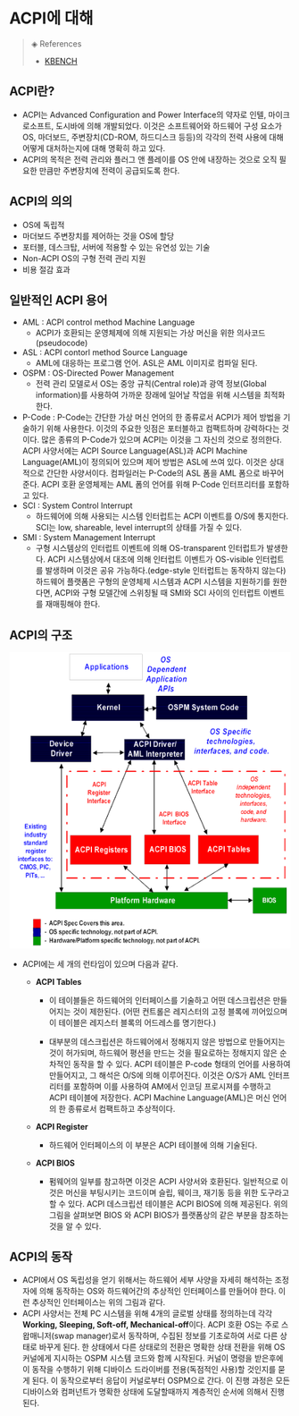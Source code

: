 # ACPI에 대해

> ◈ References
>
>  - [KBENCH](https://kbench.com/?q=node/696)



## ACPI란?

- ACPI는 Advanced Configuration and Power Interface의 약자로 인텔, 마이크로소프트, 도시바에 의해 개발되었다. 이것은 소프트웨어와 하드웨어 구성 요소가 OS, 마더보드, 주변장치(CD-ROM, 하드디스크 등등)의 각각의 전력 사용에 대해 어떻게 대처하는지에 대해 명확히 하고 있다.
- ACPI의 목적은 전력 관리와 플러그 앤 플레이를 OS 안에 내장하는 것으로 오직 필요한 만큼만 주변장치에 전력이 공급되도록 한다.

 

## ACPI의 의의

- OS에 독립적
- 마더보드 주변장치를 제어하는 것을 OS에 할당
- 포터블, 데스크탑, 서버에 적용할 수 있는 유연성 있는 기술
- Non-ACPI OS의 구형 전력 관리 지원
- 비용 절감 효과



## 일반적인 ACPI 용어

- AML : ACPI control method Machine Language
  - ACPI가 호환되는 운영체제에 의해 지원되는 가상 머신을 위한 의사코드(pseudocode)
- ASL : ACPI contorl method Source Language
  - AML에 대응하는 프로그램 언어. ASL은 AML 이미지로 컴파일 된다.
- OSPM : OS-Directed Power Management
  - 전력 관리 모델로서 OS는 중앙 규칙(Central role)과 광역 정보(Global information)를 사용하여 가까운 장래에 일어날 작업을 위해 시스템을 최적화한다.
- P-Code : P-Code는 간단한 가상 머신 언어의 한 종류로서 ACPI가 제어 방법을 기술하기 위해 사용한다. 이것의 주요한 잇점은 포터블하고 컴팩트하며 강력하다는 것이다. 많은 종류의 P-Code가 있으며 ACPI는 이것을 그 자신의 것으로 정의한다. ACPI 사양서에는 ACPI Source Language(ASL)과 ACPI Machine Language(AML)이 정의되어 있으며 제어 방법은 ASL에 쓰여 있다. 이것은 상대적으로 간단한 사양서이다. 컴파일러는 P-Code의 ASL 폼을 AML 폼으로 바꾸어준다. ACPI 호환 운영체제는 AML 폼의 언어를 위해 P-Code 인터프리터를 포함하고 있다.
- SCI : System Control Interrupt
  - 하드웨어에 의해 사용되는 시스템 인터럽트는 ACPI 이벤트를 O/S에 통지한다. SCI는 low, shareable, level interrupt의 상태를 가질 수 있다.
- SMI : System Management Interrupt
  - 구형 시스템상의 인터럽트 이벤트에 의해 OS-transparent 인터럽트가 발생한다. ACPI 시스템상에서 대조에 의해 인터럽트 이벤트가 OS-visible 인터럽트를 발생하며 이것은 공유 가능하다.(edge-style 인터럽트는 동작하지 않는다) 하드웨어 플랫폼은 구형의 운영체제 시스템과 ACPI 시스템을 지원하기를 원한다면, ACPI와 구형 모델간에 스위칭될 때 SMI와 SCI 사이의 인터럽트 이벤트를 재매핑해야 한다. 



## ACPI의 구조

![logo](_media/ACPI의구조.gif)

- ACPI에는 세 개의 런타임이 있으며 다음과 같다.
  - **ACPI Tables**
    - 이 테이블들은 하드웨어의 인터페이스를 기술하고 어떤 데스크립션은 만들어지는 것이 제한된다. (어떤 컨트롤은 레지스터의 고정 블록에 끼어있으며 이 테이블은 레지스터 블록의 어드레스를 명기한다.)

    - 대부분의 데스크립션은 하드웨어에서 정해지지 않은 방법으로 만들어지는 것이 허가되며, 하드웨어 평션을 만드는 것을 필요로하는 정해지지 않은 순차적인 동작을 할 수 있다. ACPI 테이블은 P-code 형태의 언어를 사용하여 만들어지고, 그 해석은 O/S에 의해 이루어진다. 이것은 O/S가 AML 인터프리터를 포함하며 이를 사용하여 AM에서 인코딩 프로시져를 수행하고 ACPI 테이블에 저장한다. ACPI Machine Language(AML)은 머신 언어의 한 종류로서 컴팩트하고 추상적이다.

  - **ACPI Register**
    - 하드웨어 인터페이스의 이 부분은 ACPI 테이블에 의해 기술된다.

  - **ACPI BIOS**
    - 펌웨어의 일부를 참고하면 이것은 ACPI 사양서와 호환된다. 일반적으로 이것은 머신을 부팅시키는 코드이며 슬립, 웨이크, 재기동 등을 위한 도구라고 할 수 있다. ACPI 데스크립션 테이블은 ACPI BIOS에 의해 제공된다. 위의 그림을 살펴보면 BIOS 와 ACPI BIOS가 플랫폼상의 같은 부분을 참조하는 것을 알 수 있다. 




## ACPI의 동작

- ACPI에서 OS 독립성을 얻기 위해서는 하드웨어 세부 사양을 자세히 해석하는 조정자에 의해 동작하는 OS와 하드웨어간의 추상적인 인터페이스를 만들어야 한다. 이런 추상적인 인터페이스는 위의 그림과 같다. 
- ACPI 사양서는 전체 PC 시스템을 위해 4개의 글로벌 상태를 정의하는데 각각 **Working, Sleeping, Soft-off, Mechanical-off**이다. ACPI 호환 OS는 주로 스왑매니저(swap manager)로서 동작하며, 수집된 정보를 기초로하여 서로 다른 상태로 바꾸게 된다. 한 상태에서 다른 상태로의 전환은 명확한 상태 전환을 위해 OS 커널에게 지시하는 OSPM 시스템 코드와 함께 시작된다. 커널이 명령을 받은후에 이 동작을 수행하기 위해 디바이스 드라이버를 전용(독점적인 사용)할 것인지를 묻게 된다. 이 동작으로부터 응답이 커널로부터 OSPM으로 간다. 이 진행 과정은 모든 디바이스와 컴퍼넌트가 명확한 상태에 도달할때까지 계층적인 순서에 의해서 진행된다.

